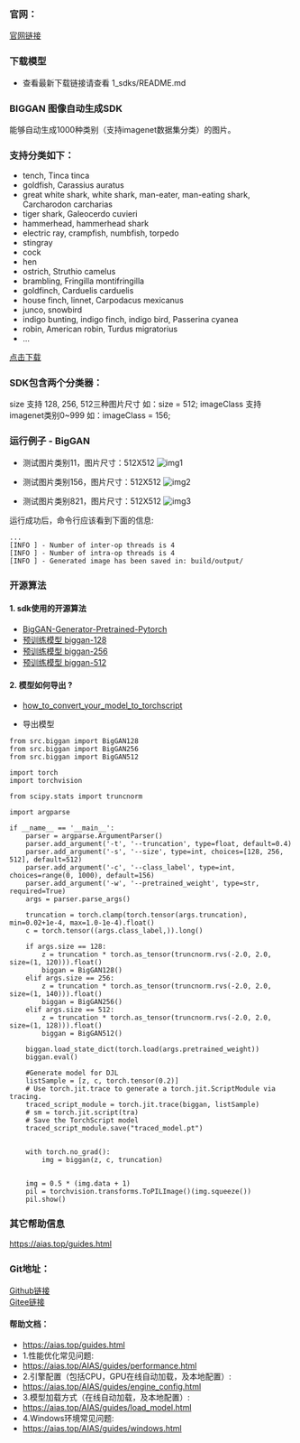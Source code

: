 ### 官网：
[官网链接](https://www.aias.top/)

### 下载模型
- 查看最新下载链接请查看 1_sdks/README.md

### BIGGAN 图像自动生成SDK
能够自动生成1000种类别（支持imagenet数据集分类）的图片。


### 支持分类如下：
-  tench, Tinca tinca
-  goldfish, Carassius auratus
-  great white shark, white shark, man-eater, man-eating shark, Carcharodon carcharias
-  tiger shark, Galeocerdo cuvieri
-  hammerhead, hammerhead shark
-  electric ray, crampfish, numbfish, torpedo
-  stingray
-  cock
-  hen
-  ostrich, Struthio camelus
-  brambling, Fringilla montifringilla
-  goldfinch, Carduelis carduelis
-  house finch, linnet, Carpodacus mexicanus
-  junco, snowbird
-  indigo bunting, indigo finch, indigo bird, Passerina cyanea
-  robin, American robin, Turdus migratorius
- ...

[点击下载](https://aias-home.oss-cn-beijing.aliyuncs.com/AIAS/classification_imagenet_sdk/synset.txt)

### SDK包含两个分类器：
size 支持 128, 256, 512三种图片尺寸
如：size = 512;
imageClass 支持imagenet类别0~999
如：imageClass = 156;

### 运行例子 - BigGAN
- 测试图片类别11，图片尺寸：512X512
![img1](https://aias-home.oss-cn-beijing.aliyuncs.com/AIAS/biggan_sdk/image11.png)

- 测试图片类别156，图片尺寸：512X512
![img2](https://aias-home.oss-cn-beijing.aliyuncs.com/AIAS/biggan_sdk/image156.png)

- 测试图片类别821，图片尺寸：512X512
![img3](https://aias-home.oss-cn-beijing.aliyuncs.com/AIAS/biggan_sdk/image821.png)

运行成功后，命令行应该看到下面的信息:
```text
...
[INFO ] - Number of inter-op threads is 4
[INFO ] - Number of intra-op threads is 4
[INFO ] - Generated image has been saved in: build/output/
```

### 开源算法
#### 1. sdk使用的开源算法
- [BigGAN-Generator-Pretrained-Pytorch](https://github.com/ivclab/BigGAN-Generator-Pretrained-Pytorch)
- [预训练模型 biggan-128](https://tfhub.dev/deepmind/biggan-128/2)
- [预训练模型 biggan-256](https://tfhub.dev/deepmind/biggan-256/2)
- [预训练模型 biggan-512](https://tfhub.dev/deepmind/biggan-512/2)


#### 2. 模型如何导出 ?
- [how_to_convert_your_model_to_torchscript](http://docs.djl.ai/docs/pytorch/how_to_convert_your_model_to_torchscript.html)

- 导出模型
```text
from src.biggan import BigGAN128
from src.biggan import BigGAN256 
from src.biggan import BigGAN512 

import torch 
import torchvision 

from scipy.stats import truncnorm 

import argparse 

if __name__ == '__main__': 
    parser = argparse.ArgumentParser() 
    parser.add_argument('-t', '--truncation', type=float, default=0.4) 
    parser.add_argument('-s', '--size', type=int, choices=[128, 256, 512], default=512) 
    parser.add_argument('-c', '--class_label', type=int, choices=range(0, 1000), default=156) 
    parser.add_argument('-w', '--pretrained_weight', type=str, required=True)
    args = parser.parse_args() 

    truncation = torch.clamp(torch.tensor(args.truncation), min=0.02+1e-4, max=1.0-1e-4).float()  
    c = torch.tensor((args.class_label,)).long()

    if args.size == 128: 
        z = truncation * torch.as_tensor(truncnorm.rvs(-2.0, 2.0, size=(1, 120))).float() 
        biggan = BigGAN128() 
    elif args.size == 256: 
        z = truncation * torch.as_tensor(truncnorm.rvs(-2.0, 2.0, size=(1, 140))).float() 
        biggan = BigGAN256()
    elif args.size == 512: 
        z = truncation * torch.as_tensor(truncnorm.rvs(-2.0, 2.0, size=(1, 128))).float() 
        biggan = BigGAN512() 

    biggan.load_state_dict(torch.load(args.pretrained_weight)) 
    biggan.eval() 

    #Generate model for DJL
    listSample = [z, c, torch.tensor(0.2)]
    # Use torch.jit.trace to generate a torch.jit.ScriptModule via tracing.
    traced_script_module = torch.jit.trace(biggan, listSample)
    # sm = torch.jit.script(tra)
    # Save the TorchScript model
    traced_script_module.save("traced_model.pt")


    with torch.no_grad(): 
        img = biggan(z, c, truncation)  


    img = 0.5 * (img.data + 1) 
    pil = torchvision.transforms.ToPILImage()(img.squeeze()) 
    pil.show()
```


### 其它帮助信息
https://aias.top/guides.html

### Git地址：   
[Github链接](https://github.com/mymagicpower/AIAS)    
[Gitee链接](https://gitee.com/mymagicpower/AIAS)   


#### 帮助文档：
- https://aias.top/guides.html
- 1.性能优化常见问题:
- https://aias.top/AIAS/guides/performance.html
- 2.引擎配置（包括CPU，GPU在线自动加载，及本地配置）:
- https://aias.top/AIAS/guides/engine_config.html
- 3.模型加载方式（在线自动加载，及本地配置）:
- https://aias.top/AIAS/guides/load_model.html
- 4.Windows环境常见问题:
- https://aias.top/AIAS/guides/windows.html